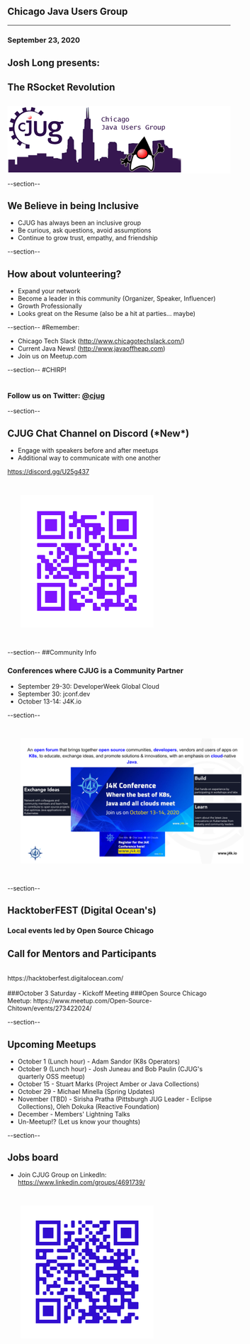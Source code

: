## Chicago Java Users Group
---

### September 23, 2020
## Josh Long presents:
## The RSocket Revolution
<div style="background-color: white; margin-top: 30px;">
	<img src="images/cjug.gif" style="border: none; box-shadow: none;"/>
</div>

--section--
## We Believe in being Inclusive
 * CJUG has always been an inclusive group
 * Be curious, ask questions, avoid assumptions
 * Continue to grow trust, empathy, and friendship

--section--
## How about volunteering?
 * Expand your network
 * Become a leader in this community (Organizer, Speaker, Influencer)
 * Growth Professionally
 * Looks great on the Resume (also be a hit at parties... maybe)

--section--
#Remember:
 * Chicago Tech Slack (http://www.chicagotechslack.com/)
 * Current Java News! (http://www.javaoffheap.com)
 * Join us on Meetup.com

--section--
#CHIRP!
<br/><br/>
### Follow us on Twitter: <u>@cjug</u>

--section--
## CJUG Chat Channel on Discord (\*New\*)
* Engage with speakers before and after meetups
* Additional way to communicate with one another

 https://discord.gg/U25g437
 
<img src="images/cjug-discord-qrcode.png" style="border:none; box-shadow:none; margin: 30px; background:white;"/>

--section--
##Community Info
### Conferences where CJUG is a Community Partner
* September 29-30: DeveloperWeek Global Cloud
* September 30:  jconf.dev 
* October 13-14: J4K.io


--section--

<img src="images/j4k_2020_promo.png" style="border:none; box-shadow:none; margin: 30px; background:white;"/>

--section--
## HacktoberFEST (Digital Ocean's)
### Local events led by Open Source Chicago
## Call for Mentors and Participants
<br/>
https://hacktoberfest.digitalocean.com/
<br/><br/>
###October 3 Saturday - Kickoff Meeting
###Open Source Chicago Meetup:
https://www.meetup.com/Open-Source-Chitown/events/273422024/

--section--

## Upcoming Meetups
* October 1 (Lunch hour) - Adam Sandor (K8s Operators)
* October 9 (Lunch hour) - Josh Juneau and Bob Paulin (CJUG's quarterly OSS meetup)
* October 15 - Stuart Marks (Project Amber or Java Collections)
* October 29 - Michael Minella (Spring Updates)
* November (TBD) - Sirisha Pratha (Pittsburgh JUG Leader - Eclipse Collections), Oleh Dokuka (Reactive Foundation)
* December - Members' Lightning Talks
* Un-Meetup!?  (Let us know your thoughts)

--section--

## Jobs board

* Join CJUG Group on LinkedIn:  
  https://www.linkedin.com/groups/4691739/

<img src="images/cjug-linkedinGroup-qrcode.png" style="border:none; box-shadow:none; margin: 30px; background:white;"/>
